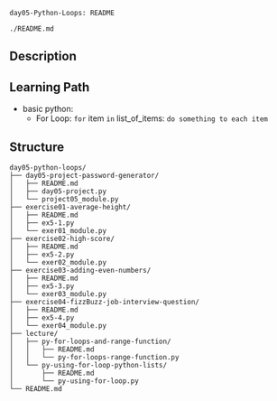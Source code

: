 `day05-Python-Loops: README`

`./README.md`

## Description 




## Learning Path
- basic python:
  - For Loop: `for` item `in` list_of_items: `do something to each item`


## Structure

```
day05-python-loops/
├── day05-project-password-generator/
│   ├── README.md
│   ├── day05-project.py
│   └── project05_module.py
├── exercise01-average-height/
│   ├── README.md
│   ├── ex5-1.py
│   └── exer01_module.py
├── exercise02-high-score/
│   ├── README.md
│   ├── ex5-2.py
│   └── exer02_module.py
├── exercise03-adding-even-numbers/
│   ├── README.md
│   ├── ex5-3.py
│   └── exer03_module.py
├── exercise04-fizzBuzz-job-interview-question/
│   ├── README.md
│   ├── ex5-4.py
│   └── exer04_module.py
├── lecture/
│   ├── py-for-loops-and-range-function/
│   │   ├── README.md
│   │   └── py-for-loops-range-function.py
│   └── py-using-for-loop-python-lists/
│       ├── README.md
│       └── py-using-for-loop.py
└── README.md
```
